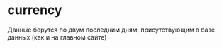 # currency
 
 Данные берутся по двум последним дням, присутствующим в базе данных (как и на главном сайте)
